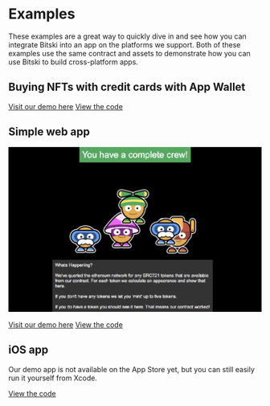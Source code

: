 # Examples

These examples are a great way to quickly dive in and see how you can integrate Bitski into an app on the platforms we support. Both of these examples use the same contract and assets to demonstrate how you can use Bitski to build cross-platform apps.

## Buying NFTs with credit cards with App Wallet

[Visit our demo here](https://stripe-demo.bitski.com) [View the code](https://github.com/BitskiCo/example-stripe-nft)

## Simple web app

![Screenshot](../.gitbook/assets/web-dapp.png)

[Visit our demo here](https://example-dapp-1.bitski.com) [View the code](https://github.com/BitskiCo/example-dapp-game)

## iOS app

Our demo app is not available on the App Store yet, but you can still easily run it yourself from Xcode.

[View the code](https://github.com/BitskiCo/example-native-dapp)

